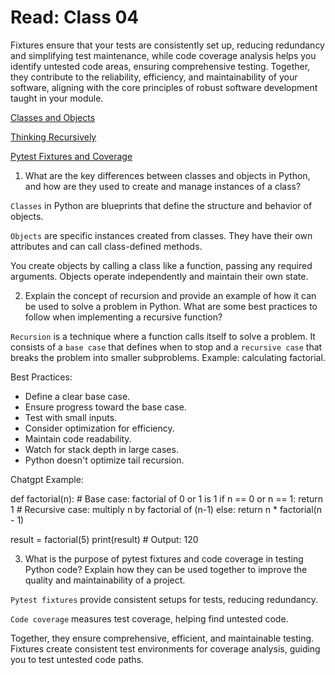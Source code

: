 # Read: Class 04

Fixtures ensure that your tests are consistently set up, reducing redundancy and simplifying test maintenance, while code coverage analysis helps you identify untested code areas, ensuring comprehensive testing. Together, they contribute to the reliability, efficiency, and maintainability of your software, aligning with the core principles of robust software development taught in your module.

[Classes and Objects](https://www.learnpython.org/en/Classes_and_Objects)

[Thinking Recursively](https://realpython.com/python-thinking-recursively/)

[Pytest Fixtures and Coverage](https://docs.pytest.org/en/latest/fixture.html)

1. What are the key differences between classes and objects in Python, and how are they used to create and manage instances of a class?

`Classes` in Python are blueprints that define the structure and behavior of objects.

`Objects` are specific instances created from classes. They have their own attributes and can call class-defined methods.

You create objects by calling a class like a function, passing any required arguments. Objects operate independently and maintain their own state.

2. Explain the concept of recursion and provide an example of how it can be used to solve a problem in Python. What are some best practices to follow when implementing a recursive function?

`Recursion` is a technique where a function calls itself to solve a problem. It consists of a `base case` that defines when to stop and a `recursive case` that breaks the problem into smaller subproblems. Example: calculating factorial.

Best Practices:

* Define a clear base case.
* Ensure progress toward the base case.
* Test with small inputs.
* Consider optimization for efficiency.
* Maintain code readability.
* Watch for stack depth in large cases.
* Python doesn't optimize tail recursion.

Chatgpt Example:

def factorial(n):
    # Base case: factorial of 0 or 1 is 1
    if n == 0 or n == 1:
        return 1
    # Recursive case: multiply n by factorial of (n-1)
    else:
        return n * factorial(n - 1)

result = factorial(5)
print(result)  # Output: 120

3. What is the purpose of pytest fixtures and code coverage in testing Python code? Explain how they can be used together to improve the quality and maintainability of a project.

`Pytest fixtures` provide consistent setups for tests, reducing redundancy.

`Code coverage` measures test coverage, helping find untested code.

Together, they ensure comprehensive, efficient, and maintainable testing. Fixtures create consistent test environments for coverage analysis, guiding you to test untested code paths.